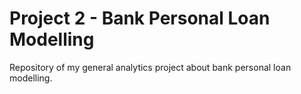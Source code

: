# Project 2 - Bank Personal Loan Modelling
 Repository of my general analytics project about bank personal loan modelling.
